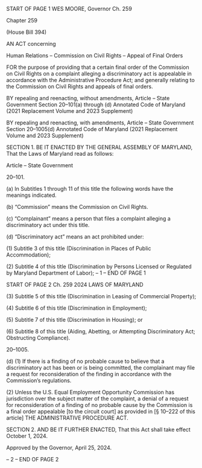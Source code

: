 START OF PAGE 1
WES MOORE, Governor Ch. 259

Chapter 259

(House Bill 394)

AN ACT concerning

Human Relations – Commission on Civil Rights – Appeal of Final Orders

FOR the purpose of providing that a certain final order of the Commission on Civil Rights
on a complaint alleging a discriminatory act is appealable in accordance with the
Administrative Procedure Act; and generally relating to the Commission on Civil
Rights and appeals of final orders.

BY repealing and reenacting, without amendments,
Article – State Government
Section 20–101(a) through (d)
Annotated Code of Maryland
(2021 Replacement Volume and 2023 Supplement)

BY repealing and reenacting, with amendments,
Article – State Government
Section 20–1005(d)
Annotated Code of Maryland
(2021 Replacement Volume and 2023 Supplement)

SECTION 1. BE IT ENACTED BY THE GENERAL ASSEMBLY OF MARYLAND,
That the Laws of Maryland read as follows:

Article – State Government

20–101.

(a) In Subtitles 1 through 11 of this title the following words have the meanings
indicated.

(b) “Commission” means the Commission on Civil Rights.

(c) “Complainant” means a person that files a complaint alleging a discriminatory
act under this title.

(d) “Discriminatory act” means an act prohibited under:

(1) Subtitle 3 of this title (Discrimination in Places of Public
Accommodation);

(2) Subtitle 4 of this title (Discrimination by Persons Licensed or Regulated
by Maryland Department of Labor);
– 1 –
END OF PAGE 1

START OF PAGE 2
Ch. 259 2024 LAWS OF MARYLAND

(3) Subtitle 5 of this title (Discrimination in Leasing of Commercial
Property);

(4) Subtitle 6 of this title (Discrimination in Employment);

(5) Subtitle 7 of this title (Discrimination in Housing); or

(6) Subtitle 8 of this title (Aiding, Abetting, or Attempting Discriminatory
Act; Obstructing Compliance).

20–1005.

(d) (1) If there is a finding of no probable cause to believe that a discriminatory
act has been or is being committed, the complainant may file a request for reconsideration
of the finding in accordance with the Commission’s regulations.

(2) Unless the U.S. Equal Employment Opportunity Commission has
jurisdiction over the subject matter of the complaint, a denial of a request for
reconsideration of a finding of no probable cause by the Commission is a final order
appealable [to the circuit court] as provided in [§ 10–222 of this article] THE
ADMINISTRATIVE PROCEDURE ACT.

SECTION 2. AND BE IT FURTHER ENACTED, That this Act shall take effect
October 1, 2024.

Approved by the Governor, April 25, 2024.

– 2 –
END OF PAGE 2